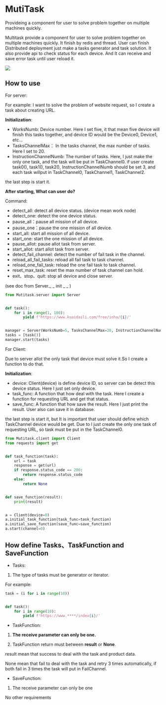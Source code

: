 # MutiTask
Provideing a component for user to solve problem together on multiple machines quickly.

Multitask provide a component for user to solve problem together on multiple machines quickly.
It finish by redis and thread.
User can finish Distributed deployment just make a tasks generator and task solution.
It also provide api to check status for each device.
And It can receive and save error task until user reload it. 

![](https://github.com/Yakuho/picture/blob/master/t.png)


How to use
----------
For server:
    
For example: I want to solve the problem of website request, so I create a task about creating URL.

**Initialization**: 
- WorksNumb: Device number. Here I set five, it that mean five device will finish this tasks 
together, and device ID would be the Device0, Device1, etc...
- TasksChannelMax： In the tasks channel, the max number of tasks. Here I set to 20.
- InstructionChannelNumb: The number of tasks. Here, I just make the only one task, and 
the task will be put in TaskChannel0. if user create task0(), task1(), task2(), 
InstructionChannelNumb should be set 3, and each task willput in TaskChannel0, TaskChannel1,
TaskChannel2.

the last step is start it.

**After starting, What can user do?**

Command:
 - detect_all: detect all device status. (device mean work node)
 - detect_one: detect the one device status.
 - pause_all：pause all mission of all device.
 - pause_one：pause the one mission of all device.
 - start_all: start all mission of all device.
 - start_one: start the one mission of all device.
 - pause_allot: pause allot task from server.
 - start_allot: start allot task from server.
 - detect_fail_channel: detect the number of fail task in the channel.
 - reload_all_fail_tasks: reload all fail task to task channel.
 - reload_one_fail_task: reload the one fail task to task channel.
 - reset_max_task: reset the max number of task channel can hold.
 - exit、stop、quit: stop all device and close server.

(see doc from Server._ _ init _ _ )

```python
from Mutitask.server import Server


def task():
    for i in range(1, 100):
        yield f'https://www.kuaidaili.com/free/inha/{i}/'


manager = Server(WorksNumb=5, TasksChannelMax=20, InstructionChannelNumb=1)
tasks = [task()]
manager.start(tasks)
```

For Client:

Due to server allot the only task that device must solve it.So I create a function to do that.

**Initialization**:
- device: Client(device) is define device ID, so server can be detect this device status. Here
I just set only device.
- task_func: A function that how deal with the task. Here I create a function for requesting URL 
and get that status.
- save_func: A function that how save the result. Here I just print the result. User also can 
save it in database.

the last step is start it, but It is important that user should define which TaskChannel device
would be get. Due to I just create the only one task of requesting URL, so task must be put in 
the TaskChannel0.

```python
from Mutitask.client import Client
from requests import get


def task_function(task):
    url = task
    response = get(url)
    if response.status_code == 200:
        return response.status_code
    else:
        return None


def save_function(result):
    print(result)


a = Client(device=0)
a.initial_task_function(task_func=task_function)
a.initial_save_function(save_func=save_function)
a.start(channel=0)
```

How define Tasks、TaskFunction and SaveFunction
-----------------------------------------------

- Tasks: 

1. The type of tasks must be generator or iterator.

For example:
  
```python
task = (i for i in range(10))


def task():
    for i in range(10):
        yield f'https://www.****/index{i}/'
```

- TaskFunction:

1. **The receive parameter can only be one.**

2. TaskFunction return must between **result** or **None**.

result mean that success to deal with the task and product data.

None mean that fail to deal with the task and retry 3 times automatically, if both fail in 3 times 
the task will put in FailChannel.

- SaveFunction:
1. The receive parameter can only be one

No other requirements
